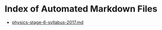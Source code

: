 # Index of Automated Markdown Files

* [physics-stage-6-syllabus-2017.md](physics-stage-6-syllabus-2017.md)

